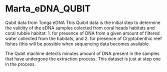 # Marta_eDNA_QUBIT
Qubit data from Tonga eDNA
This Quibit data is the initial step to determine the validity of the eDNA samples colected from coral heads habitats and coral rubble habitat: 1. for presence of DNA from a given amount of filtered water collected from the habitats, and
2. for presence of Cryptobenthic reef fishes (this will be possible when sequencing data becomes available.

The Qubit machine detects minutes amount of DNA present in the samples that have undergone the extraction process. This dataset is just at step  one in the process. 
